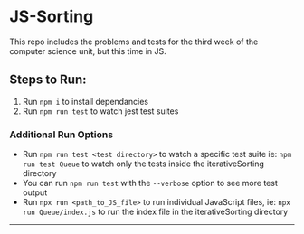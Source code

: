 # JS-Sorting

This repo includes the problems and tests for the third week of the computer science unit, but this time in JS.

## Steps to Run:

1. Run `npm i` to install dependancies
2. Run `npm run test` to watch jest test suites

### Additional Run Options

- Run `npm run test <test directory>` to watch a specific test suite ie: `npm run test Queue` to watch only the tests inside the iterativeSorting directory
- You can run `npm run test` with the `--verbose` option to see more test output
- Run `npx run <path_to_JS_file>` to run individual JavaScript files, ie: `npx run Queue/index.js` to run the index file in the iterativeSorting directory

---
